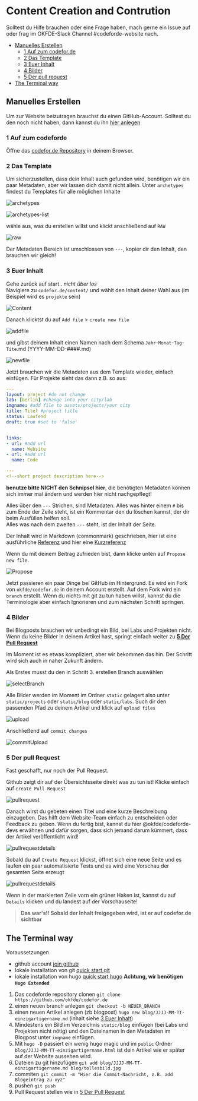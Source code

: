# Content Creation and Contrution

Solltest du Hilfe brauchen oder eine Frage haben, mach gerne ein Issue auf oder frag im OKFDE-Slack Channel #codeforde-website nach.

- [Manuelles Erstellen](#manuelles-erstellen)
  - [1 Auf zum codefor.de](#1-auf-zum-codeforde)
  - [2 Das Template](#2-das-template)
  - [3 Euer Inhalt](#3-euer-inhalt)
  - [4 Bilder](#4-bilder)
  - [5 Der pull request](#5-der-pull-request)  
- [The Terminal way](#the-terminal-way)

## Manuelles Erstellen

Um zur Website beizutragen brauchst du einen GitHub-Account. Solltest du den noch nicht haben, dann kannst du ihn [hier anlegen](https://github.com/join)

### 1 Auf zum codeforde

Öffne das  [codefor.de Repository](https://github.com/okfde/codefor.de) in deinem Browser.

### 2 Das Template

Um sicherzustellen, dass dein Inhalt auch gefunden wird, benötigen wir ein paar Metadaten, aber wir lassen dich damit nicht allein. Unter `archetypes` findest du Templates für alle möglichen Inhalte  

![archetypes](cc/archetypes.png)  
  
![archetypes-list](cc/archetypes-list.png)  
  
wähle aus, was du erstellen willst und klickt anschließend auf `RAW`  
  
![raw](cc/raw.png)  
  
Der Metadaten Bereich ist umschlossen von `---`, kopier dir den Inhalt, den brauchen wir gleich!

### 3 Euer Inhalt

Gehe zurück auf start.. *nicht über los*  
Navigiere zu `codefor.de/content/` und wählt den Inhalt deiner Wahl aus (im Beispiel wird es `projekte` sein)  
  
![Content](cc/content.png)

Danach klicktst du auf `Add file` > `create new file`  
  
![addfile](cc/addfile.png)

und gibst deinem Inhalt einen Namen nach dem Schema `Jahr`-`Monat`-`Tag`-`Tite`.md (YYYY-MM-DD-####.md)  
  
![newfile](cc/newfile.png)

Jetzt brauchen wir die Metadaten aus dem Template wieder, einfach einfügen.
Für Projekte sieht das dann z.B. so aus:

``` yaml
---
layout: project #do not change
lab: [berlin] #change into your city/lab
imgname: #add file to assets/projects/your city
title: Titel #project title
status: Laufend
draft: true #set to 'false'


links:
- url: #add url
  name: Website
- url: #add url
  name: Code

---
<!--short project description here-->
```

**benutze bitte NICHT den Schnipsel hier**, die benötigten Metadaten können sich immer mal ändern und werden hier nicht nachgepflegt!

Alles über den `---` Strichen, sind Metadaten.
Alles was hinter einem `#` bis zum Ende der Zeile steht, ist ein Kommentar den du löschen kannst, der dir beim Ausfüllen helfen soll.  
Alles was nach dem zweiten `---` steht, ist der Inhalt der Seite.

Der Inhalt wird in Markdown (commonmark) geschrieben, hier ist eine ausführliche [Referenz](https://spec.commonmark.org/0.29/) und hier eine [Kurzreferenz](https://commonmark.org/help/)

Wenn du mit deinem Beitrag zufrieden bist, dann klicke unten auf `Propose new file`.  
  
![Propose](cc/Propose.png)  
  
Jetzt passieren ein paar Dinge bei GitHub im Hintergrund. Es wird ein Fork von `okfde/codefor.de` in deinem Account erstellt. Auf dem Fork wird ein `branch` erstellt. Wenn du nichts mit git zu tun haben willst, kannst du die Terminologie aber einfach Ignorieren und zum nächsten Schritt springen.

### 4 Bilder

Bei Blogposts brauchen wir unbedingt ein Bild, bei Labs und Projekten nicht.
Wenn du keine Bilder in deinem Artikel hast, springt einfach weiter zu **[5 Der Pull Request](#5-der-pull-request)**

Im Moment ist es etwas kompliziert, aber wir bekommen das hin. Der Schritt wird sich auch in naher Zukunft ändern.  

Als Erstes musst du den in Schritt 3. erstellen Branch auswählen  
  
![selectBranch](cc/selectBranch.png)

Alle Bilder werden im Moment im Ordner `static` gelagert also unter `static/projects` oder `static/blog` oder `static/labs`. Such dir den passenden Pfad zu deinem Artikel und klick auf `upload files`  
  
![upload](cc/upload.png)

Anschließend auf `commit changes`  
  
![commitUpload](cc/commitUpload.png)

### 5 Der pull Request

Fast geschafft, nur noch der Pull Request.  

Github zeigt dir auf der Übersichtsseite direkt was zu tun ist! Klicke einfach auf `create Pull Request`  
  
![pullrequest](cc/pr.png)

Danach wirst du gebeten einen Titel und eine kurze Beschreibung einzugeben. Das hilft dem Website-Team einfach zu entscheiden oder Feedback zu geben.
Wenn du fertig bist, kannst du hier @okfde/codeforde-devs erwähnen und dafür sorgen, dass sich jemand darum kümmert, dass der Artikel veröffentlicht wird!
  
![pullrequestdetails](cc/pr2.png)

Sobald du auf `Create Request` klickst, öffnet sich eine neue Seite und es laufen ein paar automatisierte Tests und es wird eine Vorschau der gesamten Seite erzeugt

![pullrequestdetails](cc/details.png)

Wenn in der markierten Zeile vorn ein grüner Haken ist, kannst du auf `Details` klicken und du landest auf der Vorschauseite!

> **Das war's!! Sobald der Inhalt freigegeben wird, ist er auf codefor.de sichtbar**

## The Terminal way

Voraussetzungen

- github account [join github](https://git-scm.com/book/de/v2/GitHub-Einrichten-und-Konfigurieren-eines-Kontos)
- lokale installation von git [quick start git](https://git-scm.com/book/en/v2/Getting-Started-Installing-Git)
- lokale installation von hugo [quick start hugo](https://gohugo.io/getting-started/installing/) **Achtung, wir benötigen `Hugo Extended`**

1. Das codeforde repository clonen `git clone https://github.com/okfde/codefor.de`
2. einen neuen branch anlegen `git checkout -b NEUER_BRANCH`
3. einen neuen Artikel anlegen (zb blogpost) `hugo new blog/JJJJ-MM-TT-einzigartigername.md` (inhalt siehe [3 Euer Inhalt](#3-euer-inhalt))
4. Mindestens ein Bild im Verzeichnis `static/blog` einfügen (bei Labs und Projekten nicht nötig) und den Dateinamen in den Metadaten im Blogpost unter `imgname` einfügen.
5. Mit `hugo -D` passiert ein wenig hugo magic und im `public` Ordner `blog/JJJJ-MM-TT-einzigartigername.html` ist dein Artikel wie er später auf der Website aussehen wird.
6. Dateien zu git hinzufügen `git add blog/JJJJ-MM-TT-einzigartigername.md blog/tollesbild.jpg`
7. commiten `git commit -m "Hier die Commit-Nachricht, z.B. add Blogeintrag zu xyz"`
8. pushen `git push`
9. Pull Request stellen wie in [5 Der Pull Request](#5-der-pull-request)
